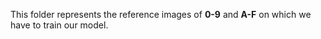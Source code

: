 This folder represents the reference images of **0-9** and **A-F** on which we have to train our model.
